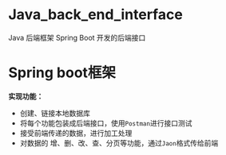 # Java_back_end_interface
Java 后端框架 Spring Boot 开发的后端接口

# Spring boot框架
**实现功能：**
  - 创建、链接本地数据库
  - 将每个功能包装成后端接口，使用`Postman`进行接口测试
  - 接受前端传递的数据，进行加工处理
  - 对数据的  增、删、改、查、分页等功能，通过`Jaon`格式传给前端
